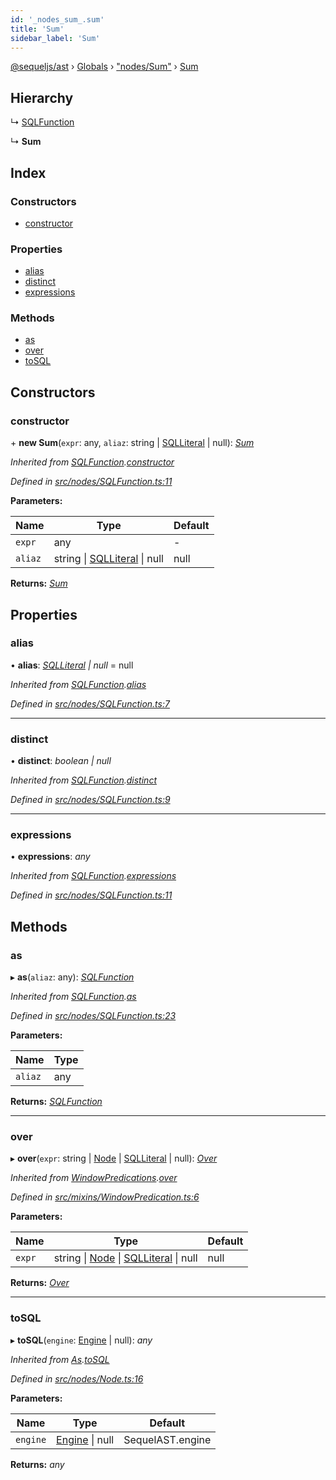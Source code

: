 ```yaml
---
id: '_nodes_sum_.sum'
title: 'Sum'
sidebar_label: 'Sum'
---
```


[@sequeljs/ast](../index.md) › [Globals](../globals.md) ›
["nodes/Sum"](../modules/_nodes_sum_.md) › [Sum](_nodes_sum_.sum.md)

## Hierarchy

↳ [SQLFunction](_nodes_sqlfunction_.sqlfunction.md)

↳ **Sum**

## Index

### Constructors

- [constructor](_nodes_sum_.sum.md#constructor)

### Properties

- [alias](_nodes_sum_.sum.md#alias)
- [distinct](_nodes_sum_.sum.md#distinct)
- [expressions](_nodes_sum_.sum.md#expressions)

### Methods

- [as](_nodes_sum_.sum.md#as)
- [over](_nodes_sum_.sum.md#over)
- [toSQL](_nodes_sum_.sum.md#tosql)

## Constructors

### constructor

\+ **new Sum**(`expr`: any, `aliaz`: string |
[SQLLiteral](_nodes_sqlliteral_.sqlliteral.md) | null):
_[Sum](_nodes_sum_.sum.md)_

_Inherited from
[SQLFunction](_nodes_sqlfunction_.sqlfunction.md).[constructor](_nodes_sqlfunction_.sqlfunction.md#constructor)_

_Defined in
[src/nodes/SQLFunction.ts:11](https://github.com/sequeljs/ast/blob/aa0ef0f/src/nodes/SQLFunction.ts#L11)_

**Parameters:**

| Name    | Type                                                                     | Default |
| ------- | ------------------------------------------------------------------------ | ------- |
| `expr`  | any                                                                      | -       |
| `aliaz` | string &#124; [SQLLiteral](_nodes_sqlliteral_.sqlliteral.md) &#124; null | null    |

**Returns:** _[Sum](_nodes_sum_.sum.md)_

## Properties

### alias

• **alias**: _[SQLLiteral](_nodes_sqlliteral_.sqlliteral.md) | null_ = null

_Inherited from
[SQLFunction](_nodes_sqlfunction_.sqlfunction.md).[alias](_nodes_sqlfunction_.sqlfunction.md#alias)_

_Defined in
[src/nodes/SQLFunction.ts:7](https://github.com/sequeljs/ast/blob/aa0ef0f/src/nodes/SQLFunction.ts#L7)_

---

### distinct

• **distinct**: _boolean | null_

_Inherited from
[SQLFunction](_nodes_sqlfunction_.sqlfunction.md).[distinct](_nodes_sqlfunction_.sqlfunction.md#distinct)_

_Defined in
[src/nodes/SQLFunction.ts:9](https://github.com/sequeljs/ast/blob/aa0ef0f/src/nodes/SQLFunction.ts#L9)_

---

### expressions

• **expressions**: _any_

_Inherited from
[SQLFunction](_nodes_sqlfunction_.sqlfunction.md).[expressions](_nodes_sqlfunction_.sqlfunction.md#expressions)_

_Defined in
[src/nodes/SQLFunction.ts:11](https://github.com/sequeljs/ast/blob/aa0ef0f/src/nodes/SQLFunction.ts#L11)_

## Methods

### as

▸ **as**(`aliaz`: any): _[SQLFunction](_nodes_sqlfunction_.sqlfunction.md)_

_Inherited from
[SQLFunction](_nodes_sqlfunction_.sqlfunction.md).[as](_nodes_sqlfunction_.sqlfunction.md#as)_

_Defined in
[src/nodes/SQLFunction.ts:23](https://github.com/sequeljs/ast/blob/aa0ef0f/src/nodes/SQLFunction.ts#L23)_

**Parameters:**

| Name    | Type |
| ------- | ---- |
| `aliaz` | any  |

**Returns:** _[SQLFunction](_nodes_sqlfunction_.sqlfunction.md)_

---

### over

▸ **over**(`expr`: string | [Node](_nodes_node_.node.md) |
[SQLLiteral](_nodes_sqlliteral_.sqlliteral.md) | null):
_[Over](_nodes_over_.over.md)_

_Inherited from
[WindowPredications](_mixins_windowpredication_.windowpredications.md).[over](_mixins_windowpredication_.windowpredications.md#over)_

_Defined in
[src/mixins/WindowPredication.ts:6](https://github.com/sequeljs/ast/blob/aa0ef0f/src/mixins/WindowPredication.ts#L6)_

**Parameters:**

| Name   | Type                                                                                                         | Default |
| ------ | ------------------------------------------------------------------------------------------------------------ | ------- |
| `expr` | string &#124; [Node](_nodes_node_.node.md) &#124; [SQLLiteral](_nodes_sqlliteral_.sqlliteral.md) &#124; null | null    |

**Returns:** _[Over](_nodes_over_.over.md)_

---

### toSQL

▸ **toSQL**(`engine`: [Engine](../interfaces/_interfaces_engine_.engine.md) |
null): _any_

_Inherited from [As](_nodes_as_.as.md).[toSQL](_nodes_as_.as.md#tosql)_

_Defined in
[src/nodes/Node.ts:16](https://github.com/sequeljs/ast/blob/aa0ef0f/src/nodes/Node.ts#L16)_

**Parameters:**

| Name     | Type                                                              | Default          |
| -------- | ----------------------------------------------------------------- | ---------------- |
| `engine` | [Engine](../interfaces/_interfaces_engine_.engine.md) &#124; null | SequelAST.engine |

**Returns:** _any_
